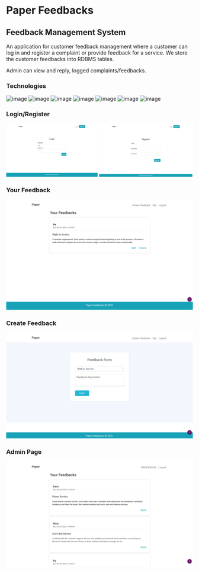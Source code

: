 # Paper Feedbacks
## Feedback Management System

An application for customer feedback management where a customer can log in and register a complaint or provide feedback for a service. We store the customer feedbacks into RDBMS tables.

Admin can view and reply, logged complaints/feedbacks.

### Technologies
![image](https://img.shields.io/badge/HTML5-E34F26?style=for-the-badge&logo=html5&logoColor=white)
![image](https://img.shields.io/badge/CSS3-1572B6?style=for-the-badge&logo=css3&logoColor=white)
![image](https://img.shields.io/badge/JavaScript-323330?style=for-the-badge&logo=javascript&logoColor=F7DF1E)
![image](https://img.shields.io/badge/MySQL-00000F?style=for-the-badge&logo=mysql&logoColor=white)
![image](https://img.shields.io/badge/Node.js-339933?style=for-the-badge&logo=nodedotjs&logoColor=white)
![image](https://img.shields.io/badge/Express.js-000000?style=for-the-badge&logo=express&logoColor=white)
![image](https://img.shields.io/badge/Bootstrap-563D7C?style=for-the-badge&logo=bootstrap&logoColor=white)


### Login/Register
<p float="left">
  <img src="https://github.com/itslastonenikhil/paperfeedbacks/blob/main/screenshots/login.png" width="49%" />
  <img src="https://github.com/itslastonenikhil/paperfeedbacks/blob/main/screenshots/register.png" width="50%" /> 
</p>


### Your Feedback
![Login](https://github.com/itslastonenikhil/paperfeedbacks/blob/main/screenshots/feedbacks.png)

### Create Feedback
![Login](https://github.com/itslastonenikhil/paperfeedbacks/blob/main/screenshots/createfeedback.png)

### Admin Page
![Login](https://github.com/itslastonenikhil/paperfeedbacks/blob/main/screenshots/admin.png)
